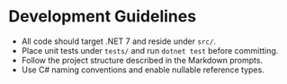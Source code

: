 # Development Guidelines

- All code should target .NET 7 and reside under `src/`.
- Place unit tests under `tests/` and run `dotnet test` before committing.
- Follow the project structure described in the Markdown prompts.
- Use C# naming conventions and enable nullable reference types.

